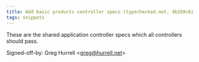 ```yaml
---
title: Add basic products controller specs (typechecked.net, 4b2b9cb)
tags: snippets
---
```


These are the shared application controller specs which all controllers should pass.

Signed-off-by: Greg Hurrell &lt;greg@hurrell.net&gt;
